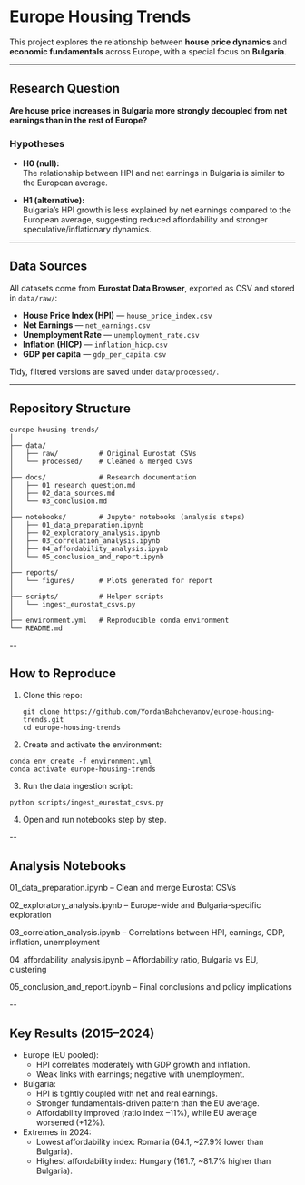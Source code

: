 # Europe Housing Trends

This project explores the relationship between **house price dynamics** and **economic fundamentals** across Europe, with a special focus on **Bulgaria**.

---

## Research Question

**Are house price increases in Bulgaria more strongly decoupled from net earnings than in the rest of Europe?**

### Hypotheses
- **H0 (null):**  
  The relationship between HPI and net earnings in Bulgaria is similar to the European average.

- **H1 (alternative):**  
  Bulgaria’s HPI growth is less explained by net earnings compared to the European average, suggesting reduced affordability and stronger speculative/inflationary dynamics.

---

## Data Sources

All datasets come from **Eurostat Data Browser**, exported as CSV and stored in `data/raw/`:

- **House Price Index (HPI)** — `house_price_index.csv`  
- **Net Earnings** — `net_earnings.csv`  
- **Unemployment Rate** — `unemployment_rate.csv`  
- **Inflation (HICP)** — `inflation_hicp.csv`  
- **GDP per capita** — `gdp_per_capita.csv`

Tidy, filtered versions are saved under `data/processed/`.

---

## Repository Structure

```
europe-housing-trends/
│
├── data/
│   ├── raw/          # Original Eurostat CSVs
│   └── processed/    # Cleaned & merged CSVs
│
├── docs/             # Research documentation
│   ├── 01_research_question.md
│   ├── 02_data_sources.md
│   └── 03_conclusion.md
│
├── notebooks/        # Jupyter notebooks (analysis steps)
│   ├── 01_data_preparation.ipynb
│   ├── 02_exploratory_analysis.ipynb
│   ├── 03_correlation_analysis.ipynb
│   ├── 04_affordability_analysis.ipynb
│   └── 05_conclusion_and_report.ipynb
│
├── reports/
│   └── figures/      # Plots generated for report
│
├── scripts/          # Helper scripts
│   └── ingest_eurostat_csvs.py
│
├── environment.yml   # Reproducible conda environment
└── README.md
```

--

## How to Reproduce

1. Clone this repo:
   ```
   git clone https://github.com/YordanBahchevanov/europe-housing-trends.git
   cd europe-housing-trends
   ```
2. Create and activate the environment:
  ```
  conda env create -f environment.yml
  conda activate europe-housing-trends
  ```
3. Run the data ingestion script:
  ```
  python scripts/ingest_eurostat_csvs.py
  ```
4. Open and run notebooks step by step.

--

## Analysis Notebooks

01_data_preparation.ipynb
 – Clean and merge Eurostat CSVs

02_exploratory_analysis.ipynb
 – Europe-wide and Bulgaria-specific exploration

03_correlation_analysis.ipynb
 – Correlations between HPI, earnings, GDP, inflation, unemployment

04_affordability_analysis.ipynb
 – Affordability ratio, Bulgaria vs EU, clustering

05_conclusion_and_report.ipynb
 – Final conclusions and policy implications

--

## Key Results (2015–2024)

- Europe (EU pooled):
  - HPI correlates moderately with GDP growth and inflation.
  - Weak links with earnings; negative with unemployment.
- Bulgaria:
  - HPI is tightly coupled with net and real earnings.
  - Stronger fundamentals-driven pattern than the EU average.
  - Affordability improved (ratio index –11%), while EU average worsened (+12%).
- Extremes in 2024:
  - Lowest affordability index: Romania (64.1, ~27.9% lower than Bulgaria).
  - Highest affordability index: Hungary (161.7, ~81.7% higher than Bulgaria).